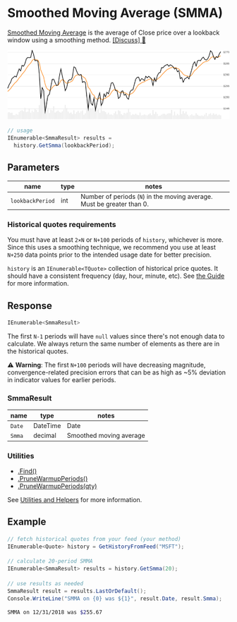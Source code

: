 # Smoothed Moving Average (SMMA)

[Smoothed Moving Average](https://en.wikipedia.org/wiki/Moving_average#Modified_moving_average) is the average of Close price over a lookback window using a smoothing method.
[[Discuss] :speech_balloon:](https://github.com/DaveSkender/Stock.Indicators/discussions/375 "Community discussion about this indicator")

![image](chart.png)

```csharp
// usage
IEnumerable<SmmaResult> results =
  history.GetSmma(lookbackPeriod);  
```

## Parameters

| name | type | notes
| -- |-- |--
| `lookbackPeriod` | int | Number of periods (`N`) in the moving average.  Must be greater than 0.

### Historical quotes requirements

You must have at least `2×N` or `N+100` periods of `history`, whichever is more.  Since this uses a smoothing technique, we recommend you use at least `N+250` data points prior to the intended usage date for better precision.

`history` is an `IEnumerable<TQuote>` collection of historical price quotes.  It should have a consistent frequency (day, hour, minute, etc).  See [the Guide](../../docs/GUIDE.md) for more information.

## Response

```csharp
IEnumerable<SmmaResult>
```

The first `N-1` periods will have `null` values since there's not enough data to calculate.  We always return the same number of elements as there are in the historical quotes.

:warning: **Warning**: The first `N+100` periods will have decreasing magnitude, convergence-related precision errors that can be as high as ~5% deviation in indicator values for earlier periods.

### SmmaResult

| name | type | notes
| -- |-- |--
| `Date` | DateTime | Date
| `Smma` | decimal | Smoothed moving average

### Utilities

- [.Find()](../../docs/UTILITIES.md#find-indicator-result-by-date)
- [.PruneWarmupPeriods()](../../docs/UTILITIES.md#prune-warmup-periods)
- [.PruneWarmupPeriods(qty)](../../docs/UTILITIES.md#prune-warmup-periods)

See [Utilities and Helpers](../../docs/UTILITIES.md#content) for more information.

## Example

```csharp
// fetch historical quotes from your feed (your method)
IEnumerable<Quote> history = GetHistoryFromFeed("MSFT");

// calculate 20-period SMMA
IEnumerable<SmmaResult> results = history.GetSmma(20);

// use results as needed
SmmaResult result = results.LastOrDefault();
Console.WriteLine("SMMA on {0} was ${1}", result.Date, result.Smma);
```

```bash
SMMA on 12/31/2018 was $255.67
```
